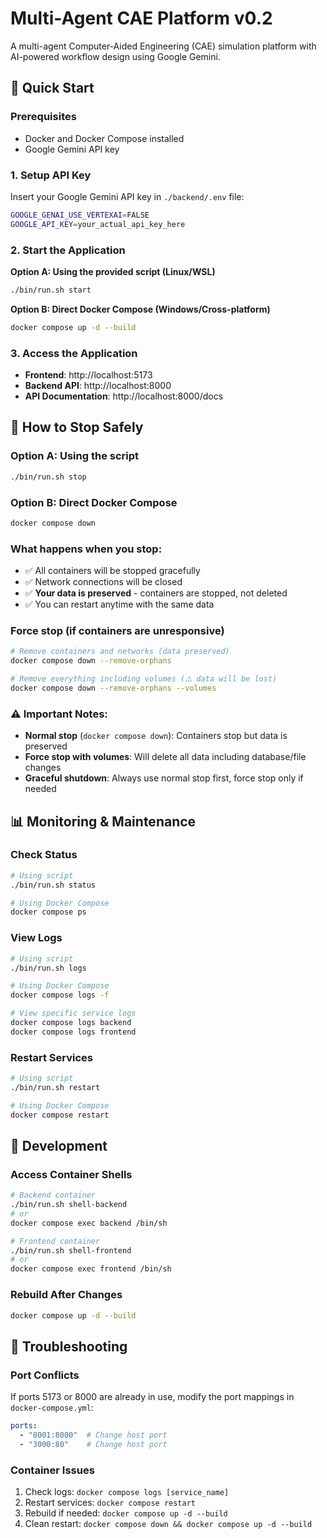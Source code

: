 # Multi-Agent CAE Platform v0.2

A multi-agent Computer-Aided Engineering (CAE) simulation platform with AI-powered workflow design using Google Gemini.

## 🚀 Quick Start

### Prerequisites
- Docker and Docker Compose installed
- Google Gemini API key

### 1. Setup API Key
Insert your Google Gemini API key in `./backend/.env` file:
```bash
GOOGLE_GENAI_USE_VERTEXAI=FALSE
GOOGLE_API_KEY=your_actual_api_key_here
```

### 2. Start the Application

**Option A: Using the provided script (Linux/WSL)**
```bash
./bin/run.sh start
```

**Option B: Direct Docker Compose (Windows/Cross-platform)**
```bash
docker compose up -d --build
```

### 3. Access the Application
- **Frontend**: http://localhost:5173
- **Backend API**: http://localhost:8000
- **API Documentation**: http://localhost:8000/docs

## 🛑 How to Stop Safely

### Option A: Using the script
```bash
./bin/run.sh stop
```

### Option B: Direct Docker Compose
```bash
docker compose down
```

### What happens when you stop:
- ✅ All containers will be stopped gracefully
- ✅ Network connections will be closed
- ✅ **Your data is preserved** - containers are stopped, not deleted
- ✅ You can restart anytime with the same data

### Force stop (if containers are unresponsive)
```bash
# Remove containers and networks (data preserved)
docker compose down --remove-orphans

# Remove everything including volumes (⚠️ data will be lost)
docker compose down --remove-orphans --volumes
```

### ⚠️ Important Notes:
- **Normal stop** (`docker compose down`): Containers stop but data is preserved
- **Force stop with volumes**: Will delete all data including database/file changes
- **Graceful shutdown**: Always use normal stop first, force stop only if needed

## 📊 Monitoring & Maintenance

### Check Status
```bash
# Using script
./bin/run.sh status

# Using Docker Compose
docker compose ps
```

### View Logs
```bash
# Using script
./bin/run.sh logs

# Using Docker Compose
docker compose logs -f

# View specific service logs
docker compose logs backend
docker compose logs frontend
```

### Restart Services
```bash
# Using script
./bin/run.sh restart

# Using Docker Compose
docker compose restart
```

## 🔧 Development

### Access Container Shells
```bash
# Backend container
./bin/run.sh shell-backend
# or
docker compose exec backend /bin/sh

# Frontend container
./bin/run.sh shell-frontend
# or
docker compose exec frontend /bin/sh
```

### Rebuild After Changes
```bash
docker compose up -d --build
```

## 🐛 Troubleshooting

### Port Conflicts
If ports 5173 or 8000 are already in use, modify the port mappings in `docker-compose.yml`:
```yaml
ports:
  - "8001:8000"  # Change host port
  - "3000:80"    # Change host port
```

### Container Issues
1. Check logs: `docker compose logs [service_name]`
2. Restart services: `docker compose restart`
3. Rebuild if needed: `docker compose up -d --build`
4. Clean restart: `docker compose down && docker compose up -d --build`


